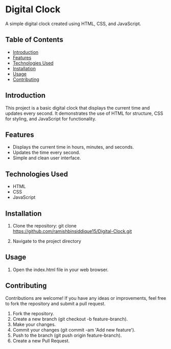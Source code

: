 # Digital Clock

A simple digital clock created using HTML, CSS, and JavaScript.

## Table of Contents

- [Introduction](#introduction)
- [Features](#features)
- [Technologies Used](#technologies-used)
- [Installation](#installation)
- [Usage](#usage)
- [Contributing](#contributing)

## Introduction

This project is a basic digital clock that displays the current time and updates every second. It demonstrates the use of HTML for structure, CSS for styling, and JavaScript for functionality.

## Features

- Displays the current time in hours, minutes, and seconds.
- Updates the time every second.
- Simple and clean user interface.

## Technologies Used

- HTML
- CSS
- JavaScript

## Installation

1. Clone the repository:
git clone https://github.com/ramishbinsiddique15/Digital-Clock.git

2. Navigate to the project directory

## Usage
1. Open the index.html file in your web browser.

## Contributing
Contributions are welcome! If you have any ideas or improvements, feel free to fork the repository and submit a pull request.

1. Fork the repository.
2. Create a new branch (git checkout -b feature-branch).
3. Make your changes.
4. Commit your changes (git commit -am 'Add new feature').
5. Push to the branch (git push origin feature-branch).
6. Create a new Pull Request.

